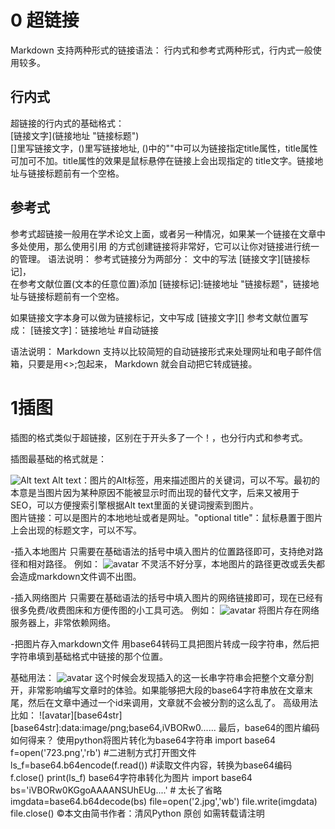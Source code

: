 0 超链接
=========
Markdown 支持两种形式的链接语法： 行内式和参考式两种形式，行内式一般使用较多。
## 行内式
超链接的行内式的基础格式：  
\[链接文字\]\(链接地址 "链接标题"\)  
[]里写链接文字，()里写链接地址, ()中的""中可以为链接指定title属性，title属性可加可不加。title属性的效果是鼠标悬停在链接上会出现指定的 title文字。链接地址与链接标题前有一个空格。
## 参考式
参考式超链接一般用在学术论文上面，或者另一种情况，如果某一个链接在文章中多处使用，那么使用引用 的方式创建链接将非常好，它可以让你对链接进行统一的管理。
语法说明：
参考式链接分为两部分： 文中的写法 [链接文字][链接标记]，  
在参考文献位置(文本的任意位置)添加 [链接标记]:链接地址 "链接标题"，链接地址与链接标题前有一个空格。

如果链接文字本身可以做为链接标记，文中写成 [链接文字][]
参考文献位置写成： [链接文字]：链接地址
#自动链接

语法说明： 
Markdown 支持以比较简短的自动链接形式来处理网址和电子邮件信箱，只要是用<>;包起来， Markdown 就会自动把它转成链接。

1插图
==============
插图的格式类似于超链接，区别在于开头多了一个！，也分行内式和参考式。 

插图最基础的格式就是：

![Alt text](图片链接 "optional title")
Alt text：图片的Alt标签，用来描述图片的关键词，可以不写。最初的本意是当图片因为某种原因不能被显示时而出现的替代文字，后来又被用于SEO，可以方便搜索引擎根据Alt text里面的关键词搜索到图片。  
图片链接：可以是图片的本地地址或者是网址。"optional title"：鼠标悬置于图片上会出现的标题文字，可以不写。

-插入本地图片
只需要在基础语法的括号中填入图片的位置路径即可，支持绝对路径和相对路径。
例如：
![avatar](/home/picture/1.png)
不灵活不好分享，本地图片的路径更改或丢失都会造成markdown文件调不出图。

-插入网络图片
只需要在基础语法的括号中填入图片的网络链接即可，现在已经有很多免费/收费图床和方便传图的小工具可选。
例如：
![avatar](http://baidu.com/pic/doge.png)
将图片存在网络服务器上，非常依赖网络。

-把图片存入markdown文件
用base64转码工具把图片转成一段字符串，然后把字符串填到基础格式中链接的那个位置。

基础用法：
![avatar](data:image/png;base64,iVBORw0......)
这个时候会发现插入的这一长串字符串会把整个文章分割开，非常影响编写文章时的体验。如果能够把大段的base64字符串放在文章末尾，然后在文章中通过一个id来调用，文章就不会被分割的这么乱了。
高级用法
比如：
![avatar][base64str]
[base64str]:data:image/png;base64,iVBORw0......
最后，base64的图片编码如何得来？
使用python将图片转化为base64字符串
import base64
f=open('723.png','rb') #二进制方式打开图文件
ls_f=base64.b64encode(f.read()) #读取文件内容，转换为base64编码
f.close()
print(ls_f)
base64字符串转化为图片
import base64
bs='iVBORw0KGgoAAAANSUhEUg....' # 太长了省略
imgdata=base64.b64decode(bs)
file=open('2.jpg','wb')
file.write(imgdata)
file.close()
©本文由简书作者：清风Python 原创 如需转载请注明


